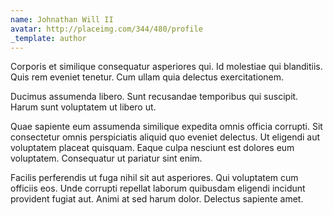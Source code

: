 ```yaml
---
name: Johnathan Will II
avatar: http://placeimg.com/344/480/profile
_template: author
---
```

Corporis et similique consequatur asperiores qui. Id molestiae qui blanditiis. Quis rem eveniet tenetur. Cum ullam quia delectus exercitationem.
  
Ducimus assumenda libero. Sunt recusandae temporibus qui suscipit. Harum sunt voluptatem ut libero ut.
  
Quae sapiente eum assumenda similique expedita omnis officia corrupti. Sit consectetur omnis perspiciatis aliquid quo eveniet delectus. Ut eligendi aut voluptatem placeat quisquam. Eaque culpa nesciunt est dolores eum voluptatem. Consequatur ut pariatur sint enim.
  
Facilis perferendis ut fuga nihil sit aut asperiores. Qui voluptatem cum officiis eos. Unde corrupti repellat laborum quibusdam eligendi incidunt provident fugiat aut. Animi at sed harum dolor. Delectus sapiente amet.
